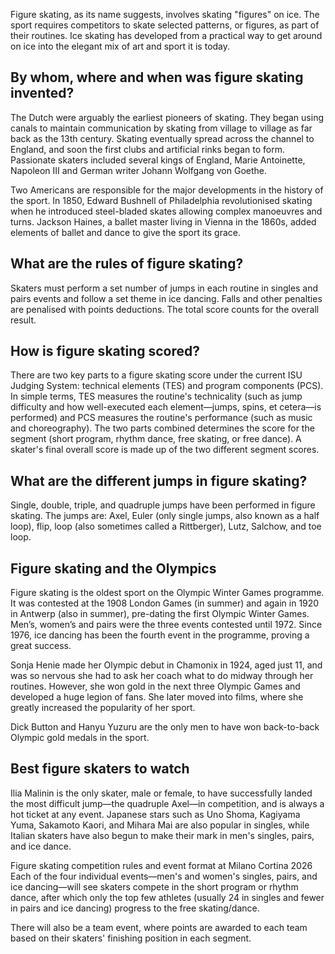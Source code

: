 Figure skating, as its name suggests, involves skating "figures" on ice. The sport requires competitors to skate selected patterns, or figures, as part of their routines. Ice skating has developed from a practical way to get around on ice into the elegant mix of art and sport it is today.

## By whom, where and when was figure skating invented? 

The Dutch were arguably the earliest pioneers of skating. They began using canals to maintain communication by skating from village to village as far back as the 13th century. Skating eventually spread across the channel to England, and soon the first clubs and artificial rinks began to form. Passionate skaters included several kings of England, Marie Antoinette, Napoleon III and German writer Johann Wolfgang von Goethe.

Two Americans are responsible for the major developments in the history of the sport. In 1850, Edward Bushnell of Philadelphia revolutionised skating when he introduced steel-bladed skates allowing complex manoeuvres and turns. Jackson Haines, a ballet master living in Vienna in the 1860s, added elements of ballet and dance to give the sport its grace.

## What are the rules of figure skating?

Skaters must perform a set number of jumps in each routine in singles and pairs events and follow a set theme in ice dancing. Falls and other penalties are penalised with points deductions. The total score counts for the overall result.

## How is figure skating scored?

There are two key parts to a figure skating score under the current ISU Judging System: technical elements (TES) and program components (PCS). In simple terms, TES measures the routine's technicality (such as jump difficulty and how well-executed each element—jumps, spins, et cetera—is performed) and PCS measures the routine's performance (such as music and choreography). The two parts combined determines the score for the segment (short program, rhythm dance, free skating, or free dance). A skater's final overall score is made up of the two different segment scores.

## What are the different jumps in figure skating?

Single, double, triple, and quadruple jumps have been performed in figure skating. The jumps are: Axel, Euler (only single jumps, also known as a half loop), flip, loop (also sometimes called a Rittberger), Lutz, Salchow, and toe loop.

## Figure skating and the Olympics

Figure skating is the oldest sport on the Olympic Winter Games programme. It was contested at the 1908 London Games (in summer) and again in 1920 in Antwerp (also in summer), pre-dating the first Olympic Winter Games. Men’s, women’s and pairs were the three events contested until 1972. Since 1976, ice dancing has been the fourth event in the programme, proving a great success.

Sonja Henie made her Olympic debut in Chamonix in 1924, aged just 11, and was so nervous she had to ask her coach what to do midway through her routines. However, she won gold in the next three Olympic Games and developed a huge legion of fans. She later moved into films, where she greatly increased the popularity of her sport.

Dick Button and Hanyu Yuzuru are the only men to have won back-to-back Olympic gold medals in the sport.

## Best figure skaters to watch

Ilia Malinin is the only skater, male or female, to have successfully landed the most difficult jump—the quadruple Axel—in competition, and is always a hot ticket at any event. Japanese stars such as Uno Shoma, Kagiyama Yuma, Sakamoto Kaori, and Mihara Mai are also popular in singles, while Italian skaters have also begun to make their mark in men's singles, pairs, and ice dance.

Figure skating competition rules and event format at Milano Cortina 2026
Each of the four individual events—men's and women's singles, pairs, and ice dancing—will see skaters compete in the short program or rhythm dance, after which only the top few athletes (usually 24 in singles and fewer in pairs and ice dancing) progress to the free skating/dance.

There will also be a team event, where points are awarded to each team based on their skaters' finishing position in each segment.